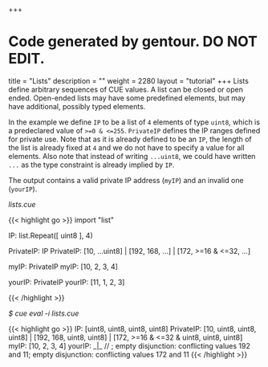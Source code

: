 +++
# Code generated by gentour. DO NOT EDIT.
title = "Lists"
description = ""
weight = 2280
layout = "tutorial"
+++
Lists define arbitrary sequences of CUE values.
A list can be closed or open ended.
Open-ended lists may have some predefined elements, but may have
additional, possibly typed elements.

In the example we define `IP` to be a list of `4` elements of type `uint8`, which
is a predeclared value of `>=0 & <=255`.
`PrivateIP` defines the IP ranges defined for private use.
Note that as it is already defined to be an `IP`, the length of the list
is already fixed at `4` and we do not have to specify a value for all elements.
Also note that instead of writing `...uint8`, we could have written `...`
as the type constraint is already implied by `IP`.

The output contains a valid private IP address (`myIP`)
and an invalid one (`yourIP`).


<a id="td-block-padding" class="td-offset-anchor"></a>
<section class="row td-box td-box--white td-box--gradient td-box--height-auto">
<div class="col-lg-6 mr-0">
<i>lists.cue</i>
<p>
{{< highlight go >}}
import "list"

IP: list.Repeat([ uint8 ], 4)

PrivateIP: IP
PrivateIP: [10, ...uint8] |
    [192, 168, ...] |
    [172, >=16 & <=32, ...]

myIP: PrivateIP
myIP: [10, 2, 3, 4]

yourIP: PrivateIP
yourIP: [11, 1, 2, 3]

{{< /highlight >}}
<br>
</div>

<div class="col-lg-6 ml-0"><i>$ cue eval -i lists.cue</i>
<p>
{{< highlight go >}}
IP: [uint8, uint8, uint8, uint8]
PrivateIP: [10, uint8, uint8, uint8] | [192, 168, uint8, uint8] | [172, >=16 & <=32 & uint8, uint8, uint8]
myIP: [10, 2, 3, 4]
yourIP: _|_ // ; empty disjunction: conflicting values 192 and 11; empty disjunction: conflicting values 172 and 11
{{< /highlight >}}
</div>
</section>
